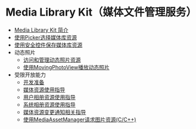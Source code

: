 # Media Library Kit（媒体文件管理服务）

- [Media Library Kit 简介](photoAccessHelper-overview.md)
- [使用Picker选择媒体库资源](photoAccessHelper-photoviewpicker.md)
- [使用安全控件保存媒体库资源](photoAccessHelper-savebutton.md)
- 动态照片
  - [访问和管理动态照片资源](photoAccessHelper-movingphoto.md)
  - [使用MovingPhotoView播放动态照片](movingphotoview-guidelines.md)
- 受限开放能力
  - [开发准备](photoAccessHelper-preparation.md)
  - [媒体资源使用指导](photoAccessHelper-resource-guidelines.md)
  - [用户相册资源使用指导](photoAccessHelper-userAlbum-guidelines.md)
  - [系统相册资源使用指导](photoAccessHelper-systemAlbum-guidelines.md)
  - [媒体资源变更通知相关指导](photoAccessHelper-notify-guidelines.md)
  - [使用MediaAssetManager请求图片资源(C/C++)](using-ndk-mediaassetmanager-for-request-resource.md)
